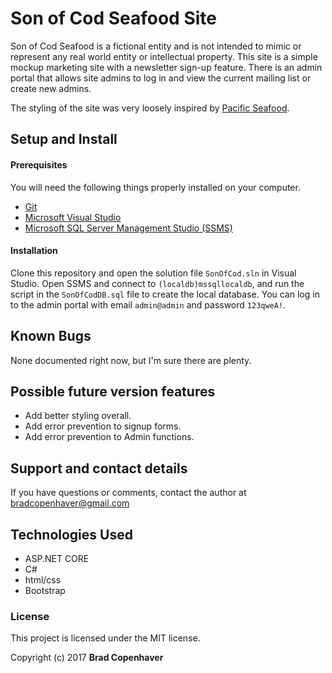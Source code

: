 # Son of Cod Seafood Site

Son of Cod Seafood is a fictional entity and is not intended to mimic or represent any real world entity or intellectual property. This site is a simple mockup marketing site with a newsletter sign-up feature. There is an admin portal that allows site admins to log in and view the current mailing list or create new admins.

The styling of the site was very loosely inspired by [Pacific Seafood](https://www.pacseafood.com/home).


## Setup and Install

#### Prerequisites

You will need the following things properly installed on your computer.

* [Git](https://git-scm.com/)
* [Microsoft Visual Studio](https://www.visualstudio.com/downloads/)
* [Microsoft SQL Server Management Studio (SSMS)](https://docs.microsoft.com/en-us/sql/ssms/download-sql-server-management-studio-ssms#sql-server-management-studio)

#### Installation

Clone this repository and open the solution file `SonOfCod.sln` in Visual Studio. Open SSMS and connect to `(localdb)mssqllocaldb`, and run the script in the `SonOfCodDB.sql` file to create the local database. You can log in to the admin portal with email `admin@admin` and password `123qweA!`.

## Known Bugs

None documented right now, but I'm sure there are plenty.

## Possible future version features

* Add better styling overall.
* Add error prevention to signup forms.
* Add error prevention to Admin functions.

## Support and contact details

If you have questions or comments, contact the author at bradcopenhaver@gmail.com

## Technologies Used

* ASP.NET CORE
* C#
* html/css
* Bootstrap

### License

This project is licensed under the MIT license.

Copyright (c) 2017 **Brad Copenhaver**
